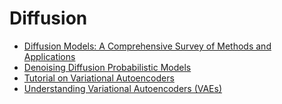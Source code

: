 # Diffusion

* [Diffusion Models: A Comprehensive Survey of Methods and Applications](https://ar5iv.labs.arxiv.org/html/2209.00796v9)
* [Denoising Diffusion Probabilistic Models](https://arxiv.org/pdf/2006.11239.pdf)
* [Tutorial on Variational Autoencoders](https://arxiv.org/pdf/1606.05908.pdf)
* [Understanding Variational Autoencoders (VAEs)](https://towardsdatascience.com/understanding-variational-autoencoders-vaes-f70510919f73)

